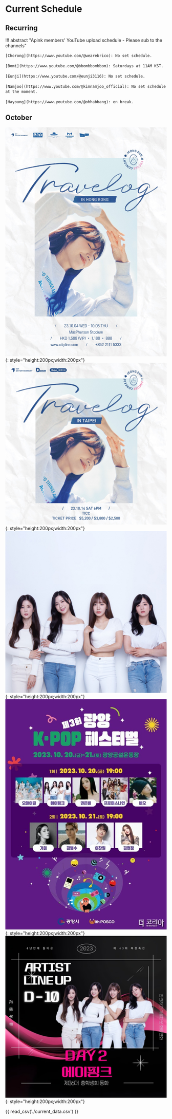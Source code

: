 # Current Schedule

## Recurring

!!! abstract "Apink members' YouTube upload schedule - Please sub to the channels"

    [Chorong](https://www.youtube.com/@wearebrico): No set schedule.

    [Bomi](https://www.youtube.com/@bbombbombbom): Saturdays at 11AM KST.

    [Eunji](https://www.youtube.com/@eunji3116): No set schedule.

    [Namjoo](https://www.youtube.com/@kimnamjoo_official): No set schedule at the moment.

    [Hayoung](https://www.youtube.com/@ohhabbang): on break.

## October

![Travelog Encore Concert Hong Kong](assets/images/../../../assets/images/event_images/Travelog_enore_HK.jpg){: style="height:200px;width:200px"}
![Travelog Encore Concert Taipei](assets/../../assets/images/event_images/Travelog_encore_Taipei.jpeg){: style="height:200px;width:200px"}
![2023 clx 행복페스타](assets/../../assets/images/4pink.webp){: style="height:200px;width:200px"}
![제3회 광양 K-POP 페스티벌](assets/../../assets/images/event_images/kpop_festival.jpg){: style="height:200px;width:200px"}
![Bokjeong Festival at Dong Seoul University](../assets/images/event_images/dong_seoul_uni_4pink.jpg){: style="height:200px;width:200px"}

{{ read_csv('./current_data.csv') }}
